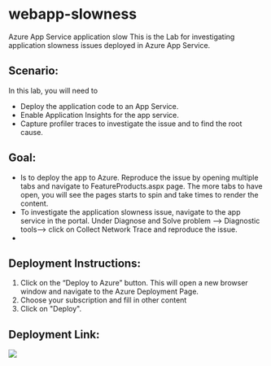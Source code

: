 # webapp-slowness
Azure App Service application slow
This is the Lab for investigating application slowness issues deployed in Azure App Service. 

## Scenario:
In this lab, you will need to 
- Deploy the application code to an App Service. 
- Enable Application Insights for the app service.
- Capture profiler traces to investigate the issue and to find the root cause. 

## Goal:
-	Is to deploy the app to Azure. Reproduce the issue by opening multiple tabs and navigate to FeatureProducts.aspx page. The more tabs to have open, you will see the pages starts to spin and take times to render the content. 
-	To investigate the application slowness issue, navigate to the app service in the portal. Under Diagnose and Solve problem --> Diagnostic tools--> click on Collect Network Trace and reproduce the issue.
-	
## Deployment Instructions:
1.	Click on the “Deploy to Azure” button. 
   This will open a new browser window and navigate to the Azure Deployment Page. <br>
2.	Choose your subscription and fill in other content <br>
3.	Click on "Deploy". <br>

## Deployment Link:
<a href="https://deploy.azure.com?repository=https://github.com/4lowtherabbit/Labwebappslow" target="_blank">
    <img src="https://azurecomcdn.azureedge.net/mediahandler/acomblog/media/Default/blog/deploybutton.png"/>
</a> 
